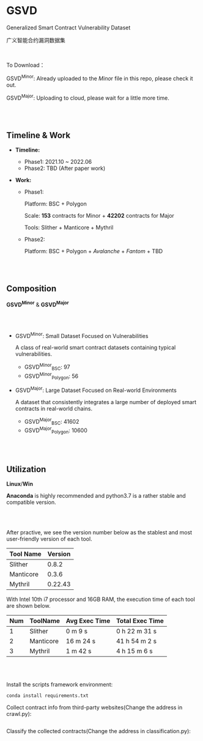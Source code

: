 # GSVD
Generalized Smart Contract Vulnerability Dataset 

广义智能合约漏洞数据集

<br>

To Download：

GSVD<sup>Minor</sup>: Already uploaded to the *Mino*r file in this repo, please check it out.

GSVD<sup>Major</sup>: Uploading to cloud, please wait for a little more time.

<br>

</br>

## Timeline & Work

- **Timeline:**
  - Phase1: 2021.10 ~ 2022.06
  - Phase2: TBD (After paper work)

- **Work:**

  - Phase1:

    Platform: BSC + Polygon

    Scale: **153** contracts for Minor + **42202** contracts for Major

    Tools: Slither + Manticore + Mythril

  - Phase2:

    Platform: BSC + Polygon + *Avalanche* + *Fantom* + TBD

<br>

</br>

## Composition

**GSVD<sup>Minor</sup>**   &   **GSVD<sup>Major</sup>**

<br></br>

- GSVD<sup>Minor</sup>: Small Dataset Focused on Vulnerabilities

  A class of real-world smart contract datasets containing typical vulnerabilities.

  - GSVD<sup>Minor</sup><sub>BSC</sub>: 97
  - GSVD<sup>Minor</sup><sub>Polygon</sub>: 56

- GSVD<sup>Major</sup>: Large Dataset Focused on Real-world Environments

  A dataset that consistently integrates a large number of deployed smart contracts in real-world chains.

  - GSVD<sup>Major</sup><sub>BSC</sub>: 41602
  - GSVD<sup>Major</sup><sub>Polygon</sub>: 10600

<br>

</br>

## Utilization

**Linux**/**Win**

**Anaconda** is highly recommended and python3.7 is a rather stable and compatible version. 

<br>

</br>

After practive, we see the version number below as the stablest and most user-friendly version of each tool.

| Tool Name | Version |
| --------- | ------- |
| Slither   | 0.8.2   |
| Manticore | 0.3.6   |
| Mythril   | 0.22.43 |

With Intel 10th i7 processor and 16GB RAM, the execution time of each tool are shown below.

| Num  | ToolName  | Avg Exec Time | Total Exec Time |
| ---- | --------- | ------------- | --------------- |
| 1    | Slither   | 0 m 9 s       | 0 h 22 m 31 s   |
| 2    | Manticore | 16 m 24 s     | 41 h 54 m 2 s   |
| 3    | Mythril   | 1 m 42 s      | 4 h 15 m 6 s    |

<br>

</br>

Install the scripts framework environment:

~~~bash
conda install requirements.txt
~~~

Collect contract info from third-party websites(Change the address in crawl.py):

~~~bash
~~~

Classify the collected contracts(Change the address in classification.py):

~~~bash
~~~

